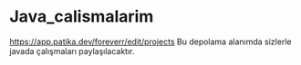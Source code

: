 # Java_calismalarim
https://app.patika.dev/foreverr/edit/projects
Bu depolama alanımda sizlerle javada çalışmaları paylaşılacaktır.
